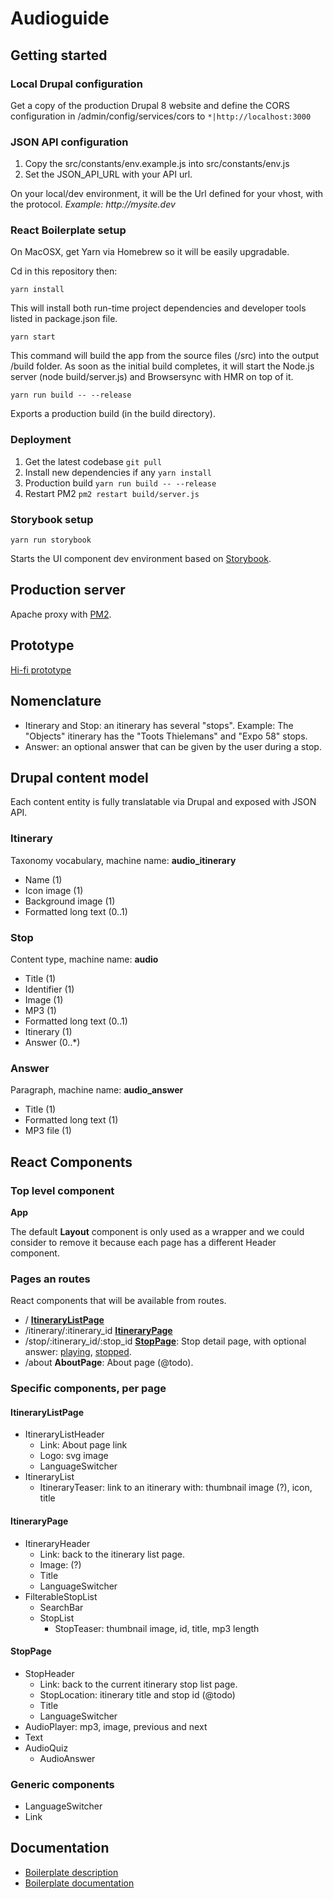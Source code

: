 # Audioguide

## Getting started

### Local Drupal configuration

Get a copy of the production Drupal 8 website and define the CORS configuration in /admin/config/services/cors to 
`*|http://localhost:3000`

### JSON API configuration

1. Copy the src/constants/env.example.js into src/constants/env.js
2. Set the JSON_API_URL with your API url.

On your local/dev environment, it will be the Url defined for your vhost, with the protocol.
_Example: http://mysite.dev_

### React Boilerplate setup

On MacOSX, get Yarn via Homebrew so it will be easily upgradable.

Cd in this repository then:

`yarn install`

This will install both run-time project dependencies and developer tools listed in package.json file.

`yarn start`

This command will build the app from the source files (/src) into the output /build folder. As soon as the initial build completes, it will start the Node.js server (node build/server.js) and Browsersync with HMR on top of it.

`yarn run build -- --release`

Exports a production build (in the build directory).

### Deployment

1. Get the latest codebase `git pull`
2. Install new dependencies if any `yarn install`
3. Production build `yarn run build -- --release`
4. Restart PM2 `pm2 restart build/server.js`

### Storybook setup

`yarn run storybook`

Starts the UI component dev environment based on [Storybook](https://storybook.js.org/).

## Production server

Apache proxy with [PM2](http://pm2.keymetrics.io/).

## Prototype

[Hi-fi prototype](https://tiltfactory.prevue.it/p/5oa6)

## Nomenclature

- Itinerary and Stop: an itinerary has several "stops". Example: The "Objects" itinerary has the "Toots Thielemans" and "Expo 58" stops.
- Answer: an optional answer that can be given by the user during a stop.

## Drupal content model

Each content entity is fully translatable via Drupal and exposed with JSON API.

### Itinerary

Taxonomy vocabulary, machine name: **audio_itinerary**

- Name (1)
- Icon image (1)
- Background image (1)
- Formatted long text (0..1)

### Stop

Content type, machine name: **audio**

- Title (1)
- Identifier (1)
- Image (1)
- MP3 (1)
- Formatted long text (0..1)
- Itinerary (1)
- Answer (0..*)

### Answer

Paragraph, machine name: **audio_answer**

- Title (1)
- Formatted long text (1)
- MP3 file (1)

## React Components

### Top level component

**App**

The default **Layout** component is only used as a wrapper and we could consider to remove it because
each page has a different Header component.

### Pages an routes

React components that will be available from routes.

- / **[ItineraryListPage](https://tiltfactory.prevue.it/view/ifkjvw)**
- /itinerary/:itinerary_id **[ItineraryPage](https://tiltfactory.prevue.it/view/gwbjq2)**
- /stop/:itinerary_id/:stop_id **[StopPage](https://tiltfactory.prevue.it/view/6ztppa)**: Stop detail page, with optional answer: [playing](https://tiltfactory.prevue.it/view/ge1aaq), [stopped](https://tiltfactory.prevue.it/view/ln8s60).
- /about **AboutPage**: About page (@todo).

### Specific components, per page

#### ItineraryListPage

- ItineraryListHeader
  - Link: About page link
  - Logo: svg image
  - LanguageSwitcher
- ItineraryList
  - ItineraryTeaser: link to an itinerary with: thumbnail image (?), icon, title

#### ItineraryPage

- ItineraryHeader
  - Link: back to the itinerary list page.
  - Image: (?)
  - Title
  - LanguageSwitcher
- FilterableStopList
  - SearchBar
  - StopList
    - StopTeaser: thumbnail image, id, title, mp3 length 

#### StopPage

- StopHeader
  - Link: back to the current itinerary stop list page.
  - StopLocation: itinerary title and stop id (@todo)
  - Title
  - LanguageSwitcher
- AudioPlayer: mp3, image, previous and next
- Text
- AudioQuiz
  - AudioAnswer

### Generic components

- LanguageSwitcher
- Link

## Documentation 

- [Boilerplate description](./REACT_STARTER_KIT.md)
- [Boilerplate documentation](./docs/README.md)
